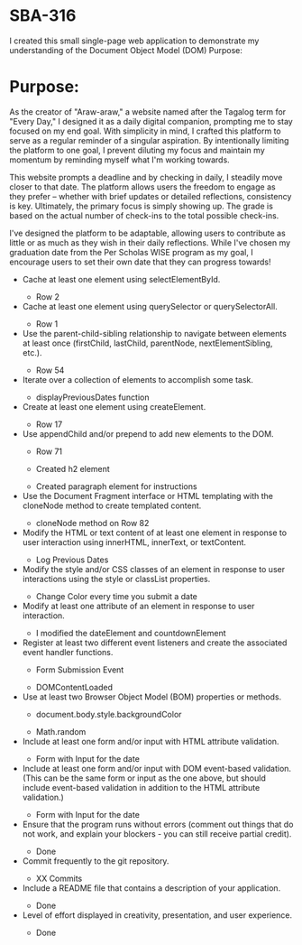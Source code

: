 # SBA-316

I created this small single-page web application to demonstrate my understanding of the Document Object Model (DOM)
Purpose:

<h1>Purpose: </h1>

<p>
As the creator of "Araw-araw," a website named after the Tagalog term for "Every Day," I designed it as a daily digital companion, prompting me to stay focused on my end goal. With simplicity in mind, I crafted this platform to serve as a regular reminder of a singular aspiration. By intentionally limiting the platform to one goal, I prevent diluting my focus and maintain my momentum by reminding myself what I'm working towards.

This website prompts a deadline and by checking in daily, I steadily move closer to that date. The platform allows users the freedom to engage as they prefer – whether with brief updates or detailed reflections, consistency is key. Ultimately, the primary focus is simply showing up. The grade is based on the actual number of check-ins to the total possible check-ins.

I've designed the platform to be adaptable, allowing users to contribute as little or as much as they wish in their daily reflections. While I've chosen my graduation date from the Per Scholas WISE program as my goal, I encourage users to set their own date that they can progress towards!

<ul>
<li>Cache at least one element using selectElementById.</li>
    <ul> <li> Row 2 </ul>
<li>Cache at least one element using querySelector or querySelectorAll.</li>
    <ul> <li> Row 1 </ul>
<li>Use the parent-child-sibling relationship to navigate between elements at least once (firstChild, lastChild, parentNode, nextElementSibling, etc.).</li>
    <ul> <li> Row 54 </ul>
<li>Iterate over a collection of elements to accomplish some task.</li>
    <ul> <li> displayPreviousDates function </ul>
<li>Create at least one element using createElement.</li>
    <ul> <li> Row 17 </ul>
<li>Use appendChild and/or prepend to add new elements to the DOM.</li>
    <ul> <li> Row 71 </ul>
    <ul> <li> Created h2 element </ul>
    <ul> <li> Created paragraph element for instructions </ul>
<li>Use the Document Fragment interface or HTML templating with the cloneNode method to create templated content. </li>
    <ul> <li> cloneNode method on Row 82</ul>
<li>Modify the HTML or text content of at least one element in response to user interaction using innerHTML, innerText, or textContent.</li>
    <ul> <li> Log Previous Dates</ul>
<li>Modify the style and/or CSS classes of an element in response to user interactions using the style or classList properties.</li>
    <ul> <li> Change Color every time you submit a date </ul>
<li>Modify at least one attribute of an element in response to user interaction.</li>
    <ul> <li> I modified the dateElement and countdownElement</ul>
<li>Register at least two different event listeners and create the associated event handler functions.</li>
    <ul> <li> Form Submission Event </ul>
    <ul> <li> DOMContentLoaded  </ul>
<li>Use at least two Browser Object Model (BOM) properties or methods.</li>
    <ul> <li> document.body.style.backgroundColor </ul>
    <ul> <li> Math.random </ul>
<li>Include at least one form and/or input with HTML attribute validation.</li>
    <ul> <li> Form with Input for the date</ul>
<li>Include at least one form and/or input with DOM event-based validation. (This can be the same form or input as the one above, but should include event-based validation in addition to the HTML attribute validation.)</li>
    <ul> <li> Form with Input for the date </ul>
<li>Ensure that the program runs without errors (comment out things that do not work, and explain your blockers - you can still receive partial credit).</li>
    <ul> <li> Done </ul>
<li>Commit frequently to the git repository.</li>
    <ul> <li> XX Commits </ul>
<li>Include a README file that contains a description of your application.</li>
    <ul> <li> Done </ul>
<li>Level of effort displayed in creativity, presentation, and user experience.</li>
    <ul> <li> Done </ul>
</ul>
